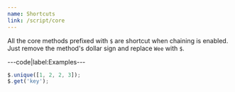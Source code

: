 ```yaml
---
name: Shortcuts
link: /script/core
---
```


All the core methods prefixed with `$` are shortcut when chaining is enabled. Just remove the method's dollar sign and replace `Wee` with `$`.

---code|label:Examples---

```javascript
$.unique([1, 2, 2, 3]);
$.get('key');
```